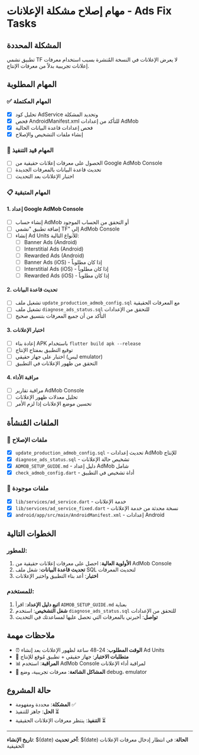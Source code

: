 # مهام إصلاح مشكلة الإعلانات - Ads Fix Tasks

## المشكلة المحددة
تطبيق نشمي TF لا يعرض الإعلانات في النسخة المُنشرة بسبب استخدام معرفات إعلانات تجريبية بدلاً من معرفات الإنتاج.

## المهام المطلوبة

### ✅ المهام المكتملة
- [x] تحليل كود AdService وتحديد المشكلة
- [x] فحص AndroidManifest.xml للتأكد من إعدادات AdMob
- [x] فحص إعدادات قاعدة البيانات الحالية
- [x] إنشاء ملفات التشخيص والإصلاح

### 🔄 المهام قيد التنفيذ
- [ ] الحصول على معرفات إعلانات حقيقية من Google AdMob Console
- [ ] تحديث قاعدة البيانات بالمعرفات الجديدة
- [ ] اختبار الإعلانات بعد التحديث

### 📋 المهام المتبقية

#### 1. إعداد Google AdMob Console
- [ ] إنشاء حساب AdMob أو التحقق من الحساب الموجود
- [ ] إضافة تطبيق "نشمي TF" إلى AdMob Console
- [ ] إنشاء Ad Units للأنواع التالية:
  - [ ] Banner Ads (Android)
  - [ ] Interstitial Ads (Android)
  - [ ] Rewarded Ads (Android)
  - [ ] Banner Ads (iOS) - إذا كان مطلوباً
  - [ ] Interstitial Ads (iOS) - إذا كان مطلوباً
  - [ ] Rewarded Ads (iOS) - إذا كان مطلوباً

#### 2. تحديث قاعدة البيانات
- [ ] تشغيل ملف `update_production_admob_config.sql` مع المعرفات الحقيقية
- [ ] تشغيل ملف `diagnose_ads_status.sql` للتحقق من الإعدادات
- [ ] التأكد من أن جميع المعرفات بتنسيق صحيح

#### 3. اختبار الإعلانات
- [ ] إعادة بناء APK باستخدام `flutter build apk --release`
- [ ] توقيع التطبيق بمفتاح الإنتاج
- [ ] اختبار على جهاز حقيقي (ليس emulator)
- [ ] التحقق من ظهور الإعلانات في التطبيق

#### 4. مراقبة الأداء
- [ ] مراقبة تقارير AdMob Console
- [ ] تحليل معدلات ظهور الإعلانات
- [ ] تحسين موضع الإعلانات إذا لزم الأمر

## الملفات المُنشأة

### 📁 ملفات الإصلاح
- [x] `update_production_admob_config.sql` - تحديث إعدادات AdMob للإنتاج
- [x] `diagnose_ads_status.sql` - تشخيص حالة الإعلانات
- [x] `ADMOB_SETUP_GUIDE.md` - دليل إعداد AdMob شامل
- [x] `check_admob_config.dart` - أداة تشخيص في التطبيق

### 📁 ملفات موجودة
- [x] `lib/services/ad_service.dart` - خدمة الإعلانات
- [x] `lib/services/ad_service_fixed.dart` - نسخة محدثة من خدمة الإعلانات
- [x] `android/app/src/main/AndroidManifest.xml` - إعدادات Android

## الخطوات التالية

### للمطور:
1. **الأولوية العالية**: احصل على معرفات إعلانات حقيقية من AdMob Console
2. **تحديث قاعدة البيانات**: شغل ملف SQL لتحديث المعرفات
3. **اختبار**: أعد بناء التطبيق واختبر الإعلانات

### للمستخدم:
1. **اتبع دليل الإعداد**: اقرأ `ADMOB_SETUP_GUIDE.md` بعناية
2. **شغل التشخيص**: استخدم `diagnose_ads_status.sql` للتحقق من الإعدادات
3. **تواصل**: أخبرني بالمعرفات التي تحصل عليها لمساعدتك في التحديث

## ملاحظات مهمة

- ⏰ **الوقت المطلوب**: 24-48 ساعة لظهور الإعلانات بعد إنشاء Ad Units
- 🔧 **متطلبات الاختبار**: جهاز حقيقي + تطبيق مُوقع للإنتاج
- 📊 **المراقبة**: استخدم AdMob Console لمراقبة أداء الإعلانات
- 🚫 **المشاكل الشائعة**: معرفات تجريبية، وضع debug، emulator

## حالة المشروع
- **المشكلة**: محددة ومفهومة ✅
- **الحل**: جاهز للتنفيذ ⏳
- **التنفيذ**: ينتظر معرفات الإعلانات الحقيقية ⏳

---

**تاريخ الإنشاء**: $(date)
**آخر تحديث**: $(date)
**الحالة**: في انتظار إدخال معرفات الإعلانات الحقيقية
